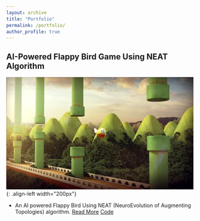```yaml
---
layout: archive
title: "Portfolio"
permalink: /portfolio/
author_profile: true
---
```


## AI-Powered Flappy Bird Game Using NEAT Algorithm

![Flappy](/images/Flappy3D.webp){: .align-left width="200px"}

- An AI powered Flappy Bird Using NEAT (NeuroEvolution of Augmenting Topologies) algorithm.
[Read More](https://github.com/sourize/AI-Powered-Flappy-Bird-Game-Using-NEAT-Algorithm) [Code](https://github.com/sourize/AI-Powered-Flappy-Bird-Game-Using-NEAT-Algorithm/blob/main/AI_Bird.py)